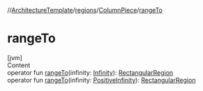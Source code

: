 //[ArchitectureTemplate](../../index.md)/[regions](../index.md)/[ColumnPiece](index.md)/[rangeTo](range-to.md)



# rangeTo  
[jvm]  
Content  
operator fun [rangeTo](range-to.md)(infinity: [Infinity](../../extensions/-infinity/index.md)): [RectangularRegion](../-rectangular-region/index.md)  
operator fun [rangeTo](range-to.md)(infinity: [PositiveInfinity](../../extensions/-positive-infinity/index.md)): [RectangularRegion](../-rectangular-region/index.md)  



